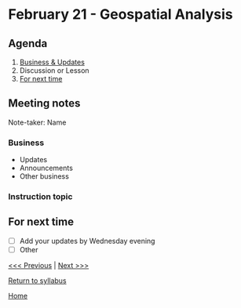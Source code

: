 # February 21 - Geospatial Analysis

## Agenda
1. [Business & Updates](#meeting-notes)
2. Discussion or Lesson
3. [For next time](#for-next-time)

## Meeting notes
Note-taker: Name

### Business
- Updates
- Announcements
- Other business

### Instruction topic


## For next time
- [ ] Add your updates by Wednesday evening
- [ ] Other

[<<< Previous](/sessions/02-06-minicomp.md) | [Next >>>]()

[Return to syllabus](/syllabus.md)

[Home](/README.md)
